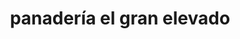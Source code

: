 ---
title: "panadería el gran elevado"
url: /puerto-la-cruz/panaderia-el-gran-elevado/
shop: Bäckerei
---